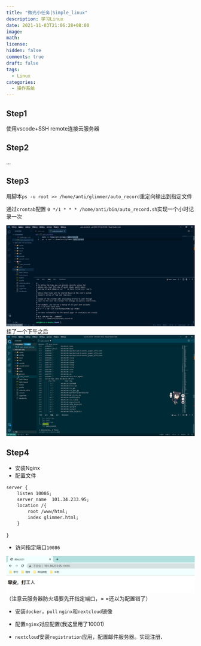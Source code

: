 ```yaml
---
title: "微光小任务|Simple_linux"
description: 学习Linux
date: 2021-11-03T21:06:28+08:00
image: 
math: 
license: 
hidden: false
comments: true
draft: false
tags:
  - Linux
categories:
  - 操作系统
---
```


## Step1
使用vscode+SSH remote连接云服务器 

## Step2

...

## Step3

用脚本`ps -u root >> /home/anti/glimmer/auto_record`重定向输出到指定文件  

通过`crontab`配置  `0 */1 * * * /home/anti/bin/auto_record.sh`实现一个小时记录一次 

![](1102.png) 
挂了一个下午之后
![](110202.png)
## Step4  
- 安装Nginx
- 配置文件
  
```
server {
    listen 10086;
    server_name  101.34.233.95;
    location /{
        root /www/html;
        index glimmer.html;   
    }
    
}
```
- 访问指定端口`10086`

![](110203.png)  
（注意云服务器防火墙要先开指定端口，= =还以为配置错了）

- 安装`docker`，`pull` `nginx`和`nextcloud`镜像
- 配置`nginx`对应配置(我这里用了10001)


- `nextcloud`安装`registration`应用，配置邮件服务器。实现注册、